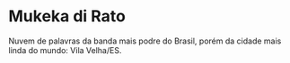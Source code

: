 # Mukeka di Rato

Nuvem de palavras da banda mais podre do Brasil, porém da cidade mais linda do mundo: Vila Velha/ES.
